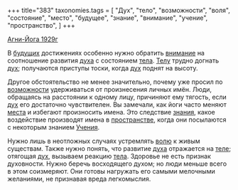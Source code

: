 +++
title="383"
taxonomies.tags = [
 "Дух",
 "тело",
 "возможности",
 "воля",
 "состояние",
 "место",
 "будущее",
 "знание",
 "внимание",
 "учение",
 "пространство",
]
+++

[Агни-Йога 1929г](/agni/1929)

В [будущих](/tags/будущее) достижениях особенно нужно обратить [внимание](/tags/внимание) на соотношение развития [духа](/tags/Дух) с состоянием [тела](/tags/тело). [Телу](/tags/тело) трудно догнать [дух](/tags/Дух); получаются приступы тоски, когда [дух](/tags/Дух) поднят на высоту.   

Другое обстоятельство не менее значительно, почему уже просил по [возможности](/tags/возможности) удерживаться от произнесения личных имён. Люди, обращаясь на расстоянии к одному лицу, причиняют ему тягость, если [дух](/tags/Дух) его достаточно чувствителен. Вы замечали, как йоги часто меняют [места](/tags/место) и избегают произносить имена. Это следствие [знания](/tags/[знание](/tags/знание)), какое воздействие производят имена в [пространстве](/tags/пространство), когда они посылаются с некоторым знанием [Учения](/tags/учение).   

Нужно лишь в неотложных случаях устремлять [волю](/tags/воля) к живым существам. Также нужно понять, что развитие [духа](/tags/Дух) отражается на [теле](/tags/тело); отягощая [дух](/tags/Дух), вызываем реакцию [тела](/tags/тело). Здоровье не есть признак духовности. Нужно беречь восходящего духом; но люди меньше всего в этом соизмеряют. Они готовы нагружать его самыми мелочными желаниями, не признавая вреда легкомыслия.